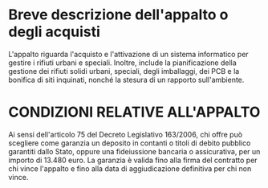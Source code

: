 # Breve descrizione dell'appalto o degli acquisti
L'appalto riguarda l'acquisto e l'attivazione di un sistema informatico per gestire i rifiuti urbani e speciali. Inoltre, include la pianificazione della gestione dei rifiuti solidi urbani, speciali, degli imballaggi, dei PCB e la bonifica di siti inquinati, nonché la stesura di un rapporto sull'ambiente.

# CONDIZIONI RELATIVE ALL'APPALTO
Ai sensi dell'articolo 75 del Decreto Legislativo 163/2006, chi offre può scegliere come garanzia un deposito in contanti o titoli di debito pubblico garantiti dallo Stato, oppure una fideiussione bancaria o assicurativa, per un importo di 13.480 euro. La garanzia è valida fino alla firma del contratto per chi vince l'appalto e fino alla data di aggiudicazione definitiva per chi non vince.

